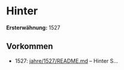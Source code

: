 # Hinter

**Ersterwähnung:** 1527

## Vorkommen
- 1527: [jahre/1527/README.md](../jahre/1527/README.md) – Hinter S...
